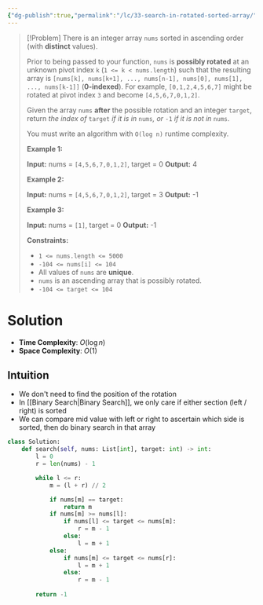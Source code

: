 ```yaml
---
{"dg-publish":true,"permalink":"/lc/33-search-in-rotated-sorted-array/","tags":["binarySearch","array"]}
---
```


> [!Problem]
> There is an integer array `nums` sorted in ascending order (with **distinct** values).
> 
> Prior to being passed to your function, `nums` is **possibly rotated** at an unknown pivot index `k` (`1 <= k < nums.length`) such that the resulting array is `[nums[k], nums[k+1], ..., nums[n-1], nums[0], nums[1], ..., nums[k-1]]` (**0-indexed**). For example, `[0,1,2,4,5,6,7]` might be rotated at pivot index `3` and become `[4,5,6,7,0,1,2]`.
> 
> Given the array `nums` **after** the possible rotation and an integer `target`, return _the index of_ `target` _if it is in_ `nums`_, or_ `-1` _if it is not in_ `nums`.
> 
> You must write an algorithm with `O(log n)` runtime complexity.
> 
> **Example 1:**
> 
> **Input:** nums = `[4,5,6,7,0,1,2]`, target = 0
> **Output:** 4
> 
> **Example 2:**
> 
> **Input:** nums = `[4,5,6,7,0,1,2]`, target = 3
> **Output:** -1
> 
> **Example 3:**
> 
> **Input:** nums = `[1]`, target = 0
> **Output:** -1
> 
> **Constraints:**
> 
> - `1 <= nums.length <= 5000`
> - `-104 <= nums[i] <= 104`
> - All values of `nums` are **unique**.
> - `nums` is an ascending array that is possibly rotated.
> - `-104 <= target <= 104`

# Solution
- **Time Complexity**: $O(\log{n})$
- **Space Complexity**: $O(1)$

## Intuition
- We don't need to find the position of the rotation
- In [[Binary Search\|Binary Search]], we only care if either section (left / right) is sorted
- We can compare mid value with left or right to ascertain which side is sorted, then do binary search in that array

```python
class Solution:
    def search(self, nums: List[int], target: int) -> int:
        l = 0
        r = len(nums) - 1

        while l <= r:
            m = (l + r) // 2

            if nums[m] == target:
                return m
            if nums[m] >= nums[l]:
                if nums[l] <= target <= nums[m]:
                    r = m - 1
                else:
                    l = m + 1
            else:
                if nums[m] <= target <= nums[r]:
                    l = m + 1
                else:
                    r = m - 1
        
        return -1
```